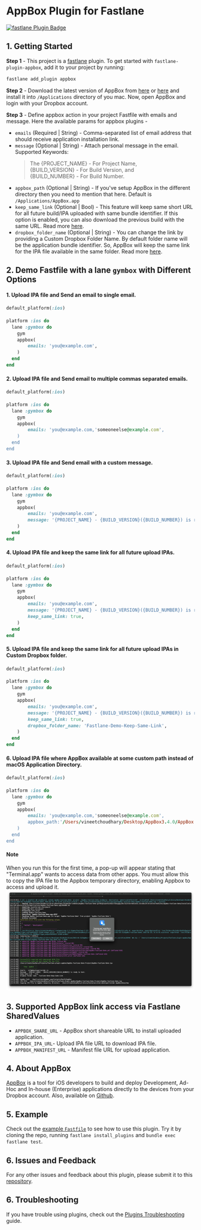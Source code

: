 # AppBox Plugin for Fastlane

[![fastlane Plugin Badge](https://rawcdn.githack.com/fastlane/fastlane/master/fastlane/assets/plugin-badge.svg)](https://rubygems.org/gems/fastlane-plugin-appbox)

## 1. Getting Started

**Step 1** - This project is a [fastlane](https://github.com/fastlane/fastlane) plugin. To get started with `fastlane-plugin-appbox`, add it to your project by running:

```bash
fastlane add_plugin appbox
```

**Step 2** - Download the latest version of AppBox from [here](https://github.com/vineetchoudhary/AppBox-iOSAppsWirelessInstallation/releases) or [here](https://getappbox.com/download) and install it into `/Applications` directory of you mac. Now, open AppBox and login with your Dropbox account.

**Step 3** - Define appbox action in your project Fastfile with emails and message. Here the available params for appbox plugins - 

- `emails` (Required | String) - Comma-separated list of email address that should receive application installation link.
- `message` (Optional | String) - Attach personal message in the email. Supported Keywords:  
    >The {PROJECT_NAME} - For Project Name,    
    >{BUILD_VERSION} - For Build Version, and   
    >{BUILD_NUMBER} - For Build Number.
- `appbox_path` (Optional | String) - If you've setup AppBox in the different directory then you need to mention that here. Default is `/Applications/AppBox.app`
- `keep_same_link` (Optional | Bool) - This feature will keep same short URL for all future build/IPA uploaded with same bundle identifier. If this option is enabled, you can also download the previous build with the same URL. Read more [here](https://docs.getappbox.com/Features/keepsamelink/). 
- `dropbox_folder_name` (Optional | String) - You can change the link by providing a Custom Dropbox Folder Name. By default folder name will be the application bundle identifier. So, AppBox will keep the same link for the IPA file available in the same folder. Read more [here](https://docs.getappbox.com/Features/keepsamelink/).


## 2. Demo Fastfile with a lane `gymbox` with Different Options

#### 1. Upload IPA file and Send an email to single email.

```rb
default_platform(:ios)

platform :ios do
  lane :gymbox do
    gym
    appbox(
        emails: 'you@example.com',
    )
  end
end
```

#### 2. Upload IPA file and Send email to multiple commas separated emails.

```rb
default_platform(:ios)

platform :ios do
  lane :gymbox do
    gym
    appbox(
        emails: 'you@example.com,'someoneelse@example.com',
    )
  end
end
```

#### 3. Upload IPA file and Send email with a custom message.

```rb
default_platform(:ios)

platform :ios do
  lane :gymbox do
    gym
    appbox(
        emails: 'you@example.com',
        message: '{PROJECT_NAME} - {BUILD_VERSION}({BUILD_NUMBER}) is ready to test.',
    )
  end
end
```

#### 4. Upload IPA file and keep the same link for all future upload IPAs.

```rb
default_platform(:ios)

platform :ios do
  lane :gymbox do
    gym
    appbox(
        emails: 'you@example.com',
        message: '{PROJECT_NAME} - {BUILD_VERSION}({BUILD_NUMBER}) is ready to test.',
        keep_same_link: true,
    )
  end
end
```

#### 5. Upload IPA file and keep the same link for all future upload IPAs in Custom Dropbox folder.

```rb
default_platform(:ios)

platform :ios do
  lane :gymbox do
    gym
    appbox(
        emails: 'you@example.com',
        message: '{PROJECT_NAME} - {BUILD_VERSION}({BUILD_NUMBER}) is ready to test.',
        keep_same_link: true,
        dropbox_folder_name: 'Fastlane-Demo-Keep-Same-Link',
    )
  end
end
```

#### 6. Upload IPA file where AppBox available at some custom path instead of macOS Application Directory.

```rb
default_platform(:ios)

platform :ios do
  lane :gymbox do
    gym
    appbox(
        emails: 'you@example.com,'someoneelse@example.com',
        appbox_path:'/Users/vineetchoudhary/Desktop/AppBox3.4.0/AppBox.app',
    )
  end
end
```

#### Note
When you run this for the first time, a pop-up will appear stating that "Terminal.app" wants to access data from other apps. You must allow this to copy the IPA file to the Appbox temporary directory, enabling Appbox to access and upload it.
![](/AppBox-Fastlane-Demo-Project/images/terminal-permission.webp)

## 3. Supported AppBox link access via Fastlane SharedValues
- `APPBOX_SHARE_URL` - AppBox short shareable URL to install uploaded application.   
- `APPBOX_IPA_URL`- Upload IPA file URL to download IPA file.   
- `APPBOX_MANIFEST_URL` - Manifest file URL for upload application.   

## 4. About AppBox
[AppBox](https://getappbox.com) is a tool for iOS developers to build and deploy Development, Ad-Hoc and In-house (Enterprise) applications directly to the devices from your Dropbox account. Also, available on [Github](https://github.com/vineetchoudhary/AppBox-iOSAppsWirelessInstallation).

## 5. Example

Check out the [example `Fastfile`](fastlane/Fastfile) to see how to use this plugin. Try it by cloning the repo, running `fastlane install_plugins` and `bundle exec fastlane test`.

## 6. Issues and Feedback
For any other issues and feedback about this plugin, please submit it to this [repository](https://github.com/getappbox/fastlane-plugin-appbox/issues/new).

## 6. Troubleshooting
If you have trouble using plugins, check out the [Plugins Troubleshooting](https://docs.fastlane.tools/plugins/plugins-troubleshooting/) guide.

